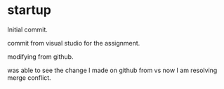 # startup
Initial commit. 

commit from visual studio for the assignment.

modifying from github.

was able to see the change I made on github from vs now I am resolving merge conflict.